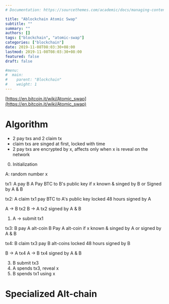 ```yaml
---
# Documentation: https://sourcethemes.com/academic/docs/managing-content/

title: "Ablockchain Atomic Swap"
subtitle: ""
summary: ""
authors: []
tags: ["blockchain", "atomic-swap"]
categories: ["blockchain"]
date: 2019-11-08T08:03:30+08:00
lastmod: 2019-11-08T08:03:30+08:00
featured: false
draft: false

#menu:
#  main:
#    parent: "Blockchain"
#    weight: 1
---
```


[https://en.bitcoin.it/wiki/Atomic_swap](https://en.bitcoin.it/wiki/Atomic_swap)

# Algorithm

* 2 pay txs and 2 claim tx
* claim txs are singed at first, locked with time
* 2 pay txs are encrypted by x, affects only when x is reveal on the network

0. Initialization

A: random number x

tx1: A pay B
  A Pay BTC to B's public key
    if x known & singed by B
    or Signed by A & B

tx2: A claim
  tx1 pay BTC to A's public key
    locked 48 hours
    signed by A

A -> B tx2
B -> A tx2 signed by A & B

1. A -> submit tx1 
      
tx3: B pay A alt-coin
  B Pay A alt-coin
    if x known & singed by A
    or signed by A & B

tx4: B claim
  tx3 pay B alt-coins
  locked 48 hours
  signed by B

B -> A tx4
A -> B tx4 signed by A & B

3. B submit tx3
4. A spends tx3, reveal x
5. B spends tx1 using x

# Specialized Alt-chain

